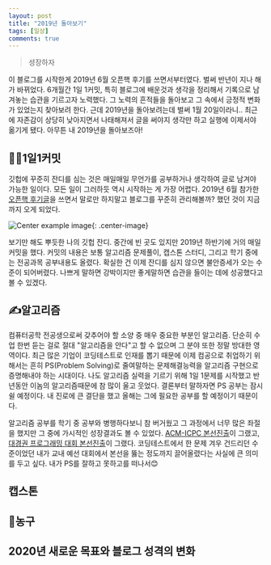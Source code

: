 ```yaml
---
layout: post
title: "2019년 돌아보기"
tags: [일상]
comments: true
---
```


> 셩장하자  

이 블로그를 시작한게 2019년 6월 오픈핵 후기를 쓰면서부터였다. 벌써 반년이 지나 해가 바뀌었다. 6개월간 1일 1커밋, 특히 블로그에 배운것과 생각을 정리해서 기록으로 남겨놓는 습관을 기르고자 노력했다. 그 노력의 흔적들을 돌아보고 그 속에서 긍정적 변화가 있었는지 찾아보려 한다. 근데 2019년을 돌아보려는데 벌써 1월 20일이라니.. 최근에 자존감이 상당히 낮아지면서 나태해져서 글을 써야지 생각만 하고 실행에 이제서야 옮기게 됐다. 아무튼 내 2019년을 돌아보즈아!  

## 👨‍💻1일1커밋  
깃헙에 꾸준히 잔디를 심는 것은 매일매일 무언가를 공부하거나 생각하여 글로 남겨야 가능한 일이다. 모든 일이 그러하듯 역시 시작하는 게 가장 어렵다. 2019년 6월 참가한 [오픈핵 후기글](https://sihyungyou.github.io/openhack-2019/)을 쓰면서 말로만 하지말고 블로그를 꾸준히 관리해볼까? 했던 것이 지금까지 오게 되었다. 

![Center example image](https://user-images.githubusercontent.com/35067611/72683661-884b9800-3b1c-11ea-84c5-ce3ecf4a188f.png "Center"){: .center-image}  

보기만 해도 뿌듯한 나의 깃헙 잔디. 중간에 빈 곳도 있지만 2019년 하반기에 거의 매일 커밋을 했다. 커밋의 내용은 보통 알고리즘 문제풀이, 캡스톤 스터디, 그리고 학기 중에는 전공과목 공부내용도 올렸다. 확실한 건 이제 잔디를 심지 않으면 불안증세가 오는 수준이 되어버렸다. 나쁘게 말하면 강박이지만 좋게말하면 습관을 들이는 데에 성공했다고 볼 수 있겠다. 

## ✍알고리즘  
컴퓨터공학 전공생으로써 갖추어야 할 소양 중 매우 중요한 부분인 알고리즘. 단순히 수업 한번 듣는 걸로 절대 "알고리즘을 안다"고 할 수 없으며 그 분야 또한 정말 방대한 영역이다. 최근 많은 기업이 코딩테스트로 인재를 뽑기 때문에 이제 컴공으로 취업하기 위해서는 흔히 PS(Problem Solving)로 줄여말하는 문제해결능력을 알고리즘 구현으로 증명해내야 하는 시대이다. 나도 알고리즘 실력을 기르기 위해 1일 1문제를 시작했고 반년동안 이놈의 알고리즘때문에 참 많이 울고 웃었다. 결론부터 말하자면 PS 공부는 잠시 쉴 예정이다. 내 진로에 큰 결단을 했고 올해는 그에 필요한 공부를 할 예정이기 때문이다.  

알고리즘 공부를 학기 중 공부와 병행하다보니 참 버거웠고 그 과정에서 너무 많은 좌절을 했지만 그 중에 가시적인 성장결과도 볼 수 있었다. [ACM-ICPC 본선진출](https://sihyungyou.github.io/acmicpc2019%EB%B3%B8%EC%84%A0/)이 그랬고, [대경권 프로그래밍 대회 본선진출](https://sihyungyou.github.io/%EB%8C%80%EA%B2%BD%EA%B6%8C%EB%B3%B8%EC%84%A0/)이 그랬다. 코딩테스트에서 한 문제 겨우 건드리던 수준이었던 내가 교내 예선 대회에서 본선을 뚫는 정도까지 끌어올렸다는 사실에 큰 의미를 두고 싶다. 내가 PS를 잘하고 못하고를 떠나서😊

## 캡스톤  

## 🏀농구  

## 2020년 새로운 목표와 블로그 성격의 변화